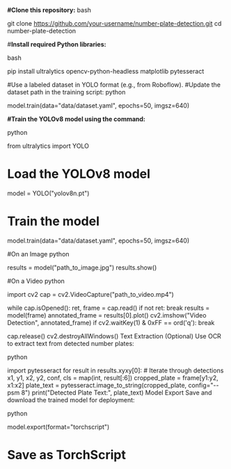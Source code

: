 **#Clone this repository:**
bash

git clone https://github.com/your-username/number-plate-detection.git
cd number-plate-detection

#**Install required Python libraries:**

bash

pip install ultralytics opencv-python-headless matplotlib pytesseract

#Use a labeled dataset in YOLO format (e.g., from Roboflow).
#Update the dataset path in the training script:
python

model.train(data="data/dataset.yaml", epochs=50, imgsz=640)

**#Train the YOLOv8 model using the command:**

python

from ultralytics import YOLO

# Load the YOLOv8 model
model = YOLO("yolov8n.pt")

# Train the model
model.train(data="data/dataset.yaml", epochs=50, imgsz=640)

#On an Image
python

results = model("path_to_image.jpg")
results.show()

#On a Video
python

import cv2
cap = cv2.VideoCapture("path_to_video.mp4")

while cap.isOpened():
    ret, frame = cap.read()
    if not ret:
        break
    results = model(frame)
    annotated_frame = results[0].plot()
    cv2.imshow("Video Detection", annotated_frame)
    if cv2.waitKey(1) & 0xFF == ord('q'):
        break

cap.release()
cv2.destroyAllWindows()
Text Extraction (Optional)
Use OCR to extract text from detected number plates:

python

import pytesseract
for result in results.xyxy[0]:  # Iterate through detections
    x1, y1, x2, y2, conf, cls = map(int, result[:6])
    cropped_plate = frame[y1:y2, x1:x2]
    plate_text = pytesseract.image_to_string(cropped_plate, config="--psm 8")
    print("Detected Plate Text:", plate_text)
Model Export
Save and download the trained model for deployment:

python

model.export(format="torchscript") 
# Save as TorchScript





